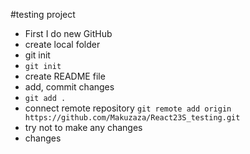 #testing project

- First I do new GitHub
- create local folder
- git init
- `git init`
- create README file
- add, commit changes
- `git add .`
- connect remote repository
  `git remote add origin https://github.com/Makuzaza/React23S_testing.git`
- try not to make any changes
- changes
